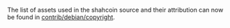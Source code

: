 The list of assets used in the shahcoin source and their attribution can now be found in [contrib/debian/copyright](../contrib/debian/copyright).
